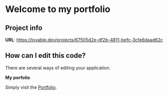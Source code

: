 # Welcome to my portfolio

## Project info

**URL**: https://lovable.dev/projects/67505d2e-df2b-4811-befc-3cfe6daad62c

## How can I edit this code?

There are several ways of editing your application.

**My porfolio**

Simply visit the [Portfolio](https://lovable.dev/projects/67505d2e-df2b-4811-befc-3cfe6daad62c).











